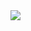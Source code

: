 <a href="https://portal.azure.com/#create/Microsoft.Template/uri/https://raw.githubusercontent.com/WilsonBoGH/azure-template/master/azuredeploy.json" target="_blank">
    <img src="http://azuredeploy.net/deploybutton.png"/>
</a>


